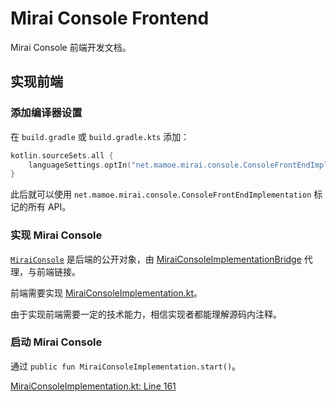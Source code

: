 # Mirai Console Frontend

Mirai Console 前端开发文档。

[`MiraiConsole`]: ../backend/mirai-console/src/MiraiConsole.kt

## 实现前端

### 添加编译器设置

在 `build.gradle` 或 `build.gradle.kts` 添加：
```kotlin
kotlin.sourceSets.all {
    languageSettings.optIn("net.mamoe.mirai.console.ConsoleFrontEndImplementation")
}
```

此后就可以使用 `net.mamoe.mirai.console.ConsoleFrontEndImplementation` 标记的所有 API。


### 实现 Mirai Console

[`MiraiConsole`] 是后端的公开对象，由 [MiraiConsoleImplementationBridge](../backend/mirai-console/src/internal/MiraiConsoleImplementationBridge.kt) 代理，与前端链接。

前端需要实现 [MiraiConsoleImplementation.kt](../backend/mirai-console/src/MiraiConsoleImplementation.kt)。

由于实现前端需要一定的技术能力，相信实现者都能理解源码内注释。

### 启动 Mirai Console

通过 `public fun MiraiConsoleImplementation.start()`。

[MiraiConsoleImplementation.kt: Line 161](../backend/mirai-console/src/MiraiConsoleImplementation.kt#L161)
